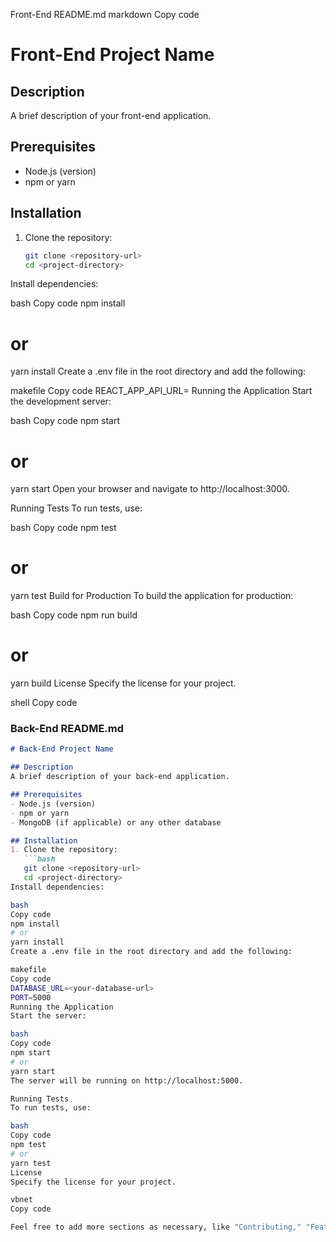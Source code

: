 Front-End README.md
markdown
Copy code
# Front-End Project Name

## Description
A brief description of your front-end application.

## Prerequisites
- Node.js (version)
- npm or yarn

## Installation
1. Clone the repository:
   ```bash
   git clone <repository-url>
   cd <project-directory>
Install dependencies:

bash
Copy code
npm install
# or
yarn install
Create a .env file in the root directory and add the following:

makefile
Copy code
REACT_APP_API_URL=<your-api-url>
Running the Application
Start the development server:

bash
Copy code
npm start
# or
yarn start
Open your browser and navigate to http://localhost:3000.

Running Tests
To run tests, use:

bash
Copy code
npm test
# or
yarn test
Build for Production
To build the application for production:

bash
Copy code
npm run build
# or
yarn build
License
Specify the license for your project.

shell
Copy code

### Back-End README.md

```markdown
# Back-End Project Name

## Description
A brief description of your back-end application.

## Prerequisites
- Node.js (version)
- npm or yarn
- MongoDB (if applicable) or any other database

## Installation
1. Clone the repository:
   ```bash
   git clone <repository-url>
   cd <project-directory>
Install dependencies:

bash
Copy code
npm install
# or
yarn install
Create a .env file in the root directory and add the following:

makefile
Copy code
DATABASE_URL=<your-database-url>
PORT=5000
Running the Application
Start the server:

bash
Copy code
npm start
# or
yarn start
The server will be running on http://localhost:5000.

Running Tests
To run tests, use:

bash
Copy code
npm test
# or
yarn test
License
Specify the license for your project.

vbnet
Copy code

Feel free to add more sections as necessary, like "Contributing," "Features," or "FAQs," depending on your project's complexity!





